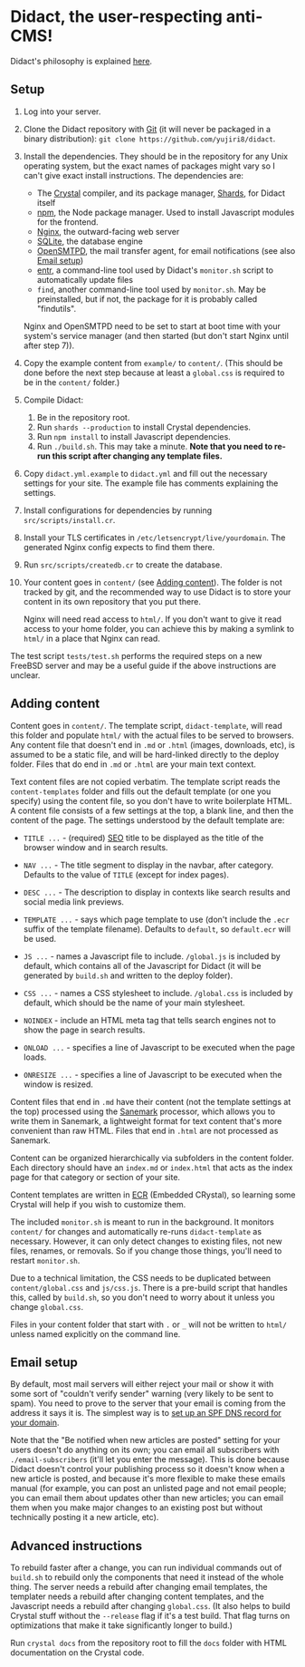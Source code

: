 # Didact, the user-respecting anti-CMS!

Didact's philosophy is explained [here](https://yujiri.xyz/didact).

## Setup

1. Log into your server.

2. Clone the Didact repository with [Git](https://git-scm.com) (it will never be packaged in a binary distribution): `git clone https://github.com/yujiri8/didact`.

3. Install the dependencies. They should be in the repository for any Unix operating system, but the exact names of packages might vary so I can't give exact install instructions. The dependencies are:

	* The [Crystal](https://crystal-lang.org) compiler, and its package manager, [Shards](https://github.com/crystal-lang/shards), for Didact itself
	* [npm](https://npm.org), the Node package manager. Used to install Javascript modules for the frontend.
	* [Nginx](https://nginx.org), the outward-facing web server
	* [SQLite](https://sqlite.org), the database engine
	* [OpenSMTPD](https://opensmtpd.org), the mail transfer agent, for email notifications (see also [Email setup](#email-setup))
	* [entr](https://entrproject.org), a command-line tool used by Didact's `monitor.sh` script to automatically update files
	* `find`, another command-line tool used by `monitor.sh`. May be preinstalled, but if not, the package for it is probably called "findutils".

	Nginx and OpenSMTPD need to be set to start at boot time with your system's service manager (and then started (but don't start Nginx until after step 7)).

4. Copy the example content from `example/` to `content/`. (This should be done before the next step because at least a `global.css` is required to be in the `content/` folder.)

5. Compile Didact:

	1. Be in the repository root.
	2. Run `shards --production` to install Crystal dependencies.
	3. Run `npm install` to install Javascript dependencies.
	4. Run `./build.sh`. This may take a minute. **Note that you need to re-run this script after changing any template files.**

6. Copy `didact.yml.example` to `didact.yml` and fill out the necessary settings for your site. The example file has comments explaining the settings.

7. Install configurations for dependencies by running `src/scripts/install.cr`.

8. Install your TLS certificates in `/etc/letsencrypt/live/yourdomain`. The generated Nginx config expects to find them there.

9. Run `src/scripts/createdb.cr` to create the database.

10. Your content goes in `content/` (see [Adding content](#adding-content)). The folder is not tracked by git, and the recommended way to use Didact is to store your content in its own repository that you put there.

	Nginx will need read access to `html/`. If you don't want to give it read access to your home folder, you can achieve this by making a symlink to `html/` in a place that Nginx can read.

The test script `tests/test.sh` performs the required steps on a new FreeBSD server and may be a useful guide if the above instructions are unclear.

## Adding content

Content goes in `content/`. The template script, `didact-template`, will read this folder and populate `html/` with the actual files to be served to browsers. Any content file that doesn't end in `.md` or `.html` (images, downloads, etc), is assumed to be a static file, and will be hard-linked directly to the deploy folder. Files that do end in `.md` or `.html` are your main text context.

Text content files are not copied verbatim. The template script reads the `content-templates` folder and fills out the default template (or one you specify) using the content file, so you don't have to write boilerplate HTML. A content file consists of a few settings at the top, a blank line, and then the content of the page. The settings understood by the default template are:

* `TITLE ...` - (required) [SEO](https://moz.com/beginners-guide-to-seo) title to be displayed as the title of the browser window and in search results.

* `NAV ...` - The title segment to display in the navbar, after category. Defaults to the value of `TITLE` (except for index pages).

* `DESC ...` - The description to display in contexts like search results and social media link previews.

* `TEMPLATE ...` - says which page template to use (don't include the `.ecr` suffix of the template filename). Defaults to `default`, so `default.ecr` will be used.

* `JS ...` - names a Javascript file to include. `/global.js` is included by default, which contains all of the Javascript for Didact (it will be generated by `build.sh` and written to the deploy folder).

* `CSS ...` - names a CSS stylesheet to include. `/global.css` is included by default, which should be the name of your main stylesheet.

* `NOINDEX` - include an HTML meta tag that tells search engines not to show the page in search results.

* `ONLOAD ...` - specifies a line of Javascript to be executed when the page loads.

* `ONRESIZE ...` - specifies a line of Javascript to be executed when the window is resized.

Content files that end in `.md` have their content (not the template settings at the top) processed using the [Sanemark](https://yujiri.xyz/sanemark) processor, which allows you to write them in Sanemark, a lightweight format for text content that's more convenient than raw HTML. Files that end in `.html` are not processed as Sanemark.

Content can be organized hierarchically via subfolders in the content folder. Each directory should have an `index.md` or `index.html` that acts as the index page for that category or section of your site.

Content templates are written in [ECR](https://crystal-lang.org/api/ECR.html) (Embedded CRystal), so learning some Crystal will help if you wish to customize them.

The included `monitor.sh` is meant to run in the background. It monitors `content/` for changes and automatically re-runs `didact-template` as necessary. However, it can only detect changes to existing files, not new files, renames, or removals. So if you change those things, you'll need to restart `monitor.sh`.

Due to a technical limitation, the CSS needs to be duplicated between `content/global.css` and `js/css.js`. There is a pre-build script that handles this, called by `build.sh`, so you don't need to worry about it unless you change `global.css`.

Files in your content folder that start with `.` or `_` will not be written to `html/` unless named explicitly on the command line.

## Email setup

By default, most mail servers will either reject your mail or show it with some sort of "couldn't verify sender" warning (very likely to be sent to spam). You need to prove to the server that your email is coming from the address it says it is. The simplest way is to [set up an SPF DNS record for your domain](https://www.dmarcanalyzer.com/spf/how-to-create-an-spf-txt-record/).

Note that the "Be notified when new articles are posted" setting for your users doesn't do anything on its own; you can email all subscribers with `./email-subscribers` (it'll let you enter the message). This is done because Didact doesn't control your publishing process so it doesn't know when a new article is posted, and because it's more flexible to make these emails manual (for example, you can post an unlisted page and not email people; you can email them about updates other than new articles; you can email them when you make major changes to an existing post but without technically posting it a new article, etc).

## Advanced instructions

To rebuild faster after a change, you can run individual commands out of `build.sh` to rebuild only the components that need it instead of the whole thing. The server needs a rebuild after changing email templates, the templater needs a rebuild after changing content templates, and the Javascript needs a rebuild after changing `global.css`. (It also helps to build Crystal stuff without the `--release` flag if it's a test build. That flag turns on optimizations that make it take significantly longer to build.)

Run `crystal docs` from the repository root to fill the `docs` folder with HTML documentation on the Crystal code.
